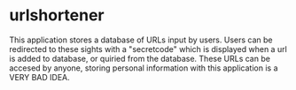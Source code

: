 # urlshortener
This application stores a database of URLs input by users. Users can be redirected to these sights with a "secretcode" which is displayed when a url is added to database, or quiried from the database.
These URLs can be accesed by anyone, storing personal information with this application is a VERY BAD IDEA.
